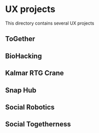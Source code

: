 # UX projects
This directory contains several UX projects

## ToGether

## BioHacking

## Kalmar RTG Crane

## Snap Hub

## Social Robotics

## Social Togetherness
